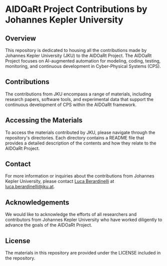 # AIDOaRt Project Contributions by Johannes Kepler University

## Overview

This repository is dedicated to housing all the contributions made by Johannes Kepler University (JKU) to the AIDOaRt Project. The AIDOaRt Project focuses on AI-augmented automation for modeling, coding, testing, monitoring, and continuous development in Cyber-Physical Systems (CPS).

## Contributions

The contributions from JKU encompass a range of materials, including research papers, software tools, and experimental data that support the continuous development of CPS within the AIDOaRt framework.

## Accessing the Materials

To access the materials contributed by JKU, please navigate through the repository's directories. Each directory contains a README file that provides a detailed description of the contents and how they relate to the AIDOaRt Project.

## Contact

For more information or inquiries about the contributions from Johannes Kepler University, please contact [Luca Berardinelli](https://hal.science/hal-03719971/document) at luca.berardinelli@jku.at.

## Acknowledgements

We would like to acknowledge the efforts of all researchers and contributors from Johannes Kepler University who have worked diligently to advance the goals of the AIDOaRt Project.

## License

The materials in this repository are provided under the LICENSE included in the repository.
